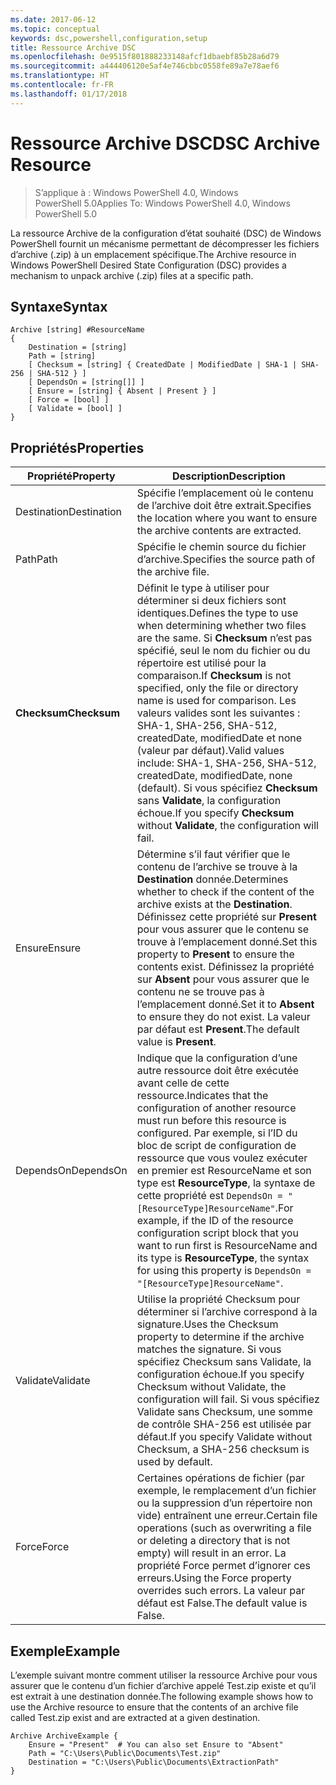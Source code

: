 ```yaml
---
ms.date: 2017-06-12
ms.topic: conceptual
keywords: dsc,powershell,configuration,setup
title: Ressource Archive DSC
ms.openlocfilehash: 0e9515f801888233148afcf1dbaebf85b28a6d79
ms.sourcegitcommit: a444406120e5af4e746cbbc0558fe89a7e78aef6
ms.translationtype: HT
ms.contentlocale: fr-FR
ms.lasthandoff: 01/17/2018
---
```

# <a name="dsc-archive-resource"></a><span data-ttu-id="033dc-103">Ressource Archive DSC</span><span class="sxs-lookup"><span data-stu-id="033dc-103">DSC Archive Resource</span></span>

> <span data-ttu-id="033dc-104">S’applique à : Windows PowerShell 4.0, Windows PowerShell 5.0</span><span class="sxs-lookup"><span data-stu-id="033dc-104">Applies To: Windows PowerShell 4.0, Windows PowerShell 5.0</span></span>

<span data-ttu-id="033dc-105">La ressource Archive de la configuration d’état souhaité (DSC) de Windows PowerShell fournit un mécanisme permettant de décompresser les fichiers d’archive (.zip) à un emplacement spécifique.</span><span class="sxs-lookup"><span data-stu-id="033dc-105">The Archive resource in Windows PowerShell Desired State Configuration (DSC) provides a mechanism to unpack archive (.zip) files at a specific path.</span></span>

## <a name="syntax"></a><span data-ttu-id="033dc-106">Syntaxe</span><span class="sxs-lookup"><span data-stu-id="033dc-106">Syntax</span></span>
```MOF
Archive [string] #ResourceName
{
    Destination = [string]
    Path = [string]
    [ Checksum = [string] { CreatedDate | ModifiedDate | SHA-1 | SHA-256 | SHA-512 } ]
    [ DependsOn = [string[]] ]
    [ Ensure = [string] { Absent | Present } ]
    [ Force = [bool] ]
    [ Validate = [bool] ]
}
```

## <a name="properties"></a><span data-ttu-id="033dc-107">Propriétés</span><span class="sxs-lookup"><span data-stu-id="033dc-107">Properties</span></span>

|  <span data-ttu-id="033dc-108">Propriété</span><span class="sxs-lookup"><span data-stu-id="033dc-108">Property</span></span>  |  <span data-ttu-id="033dc-109">Description</span><span class="sxs-lookup"><span data-stu-id="033dc-109">Description</span></span>   |
|---|---|
| <span data-ttu-id="033dc-110">Destination</span><span class="sxs-lookup"><span data-stu-id="033dc-110">Destination</span></span>| <span data-ttu-id="033dc-111">Spécifie l’emplacement où le contenu de l’archive doit être extrait.</span><span class="sxs-lookup"><span data-stu-id="033dc-111">Specifies the location where you want to ensure the archive contents are extracted.</span></span>|
| <span data-ttu-id="033dc-112">Path</span><span class="sxs-lookup"><span data-stu-id="033dc-112">Path</span></span>| <span data-ttu-id="033dc-113">Spécifie le chemin source du fichier d’archive.</span><span class="sxs-lookup"><span data-stu-id="033dc-113">Specifies the source path of the archive file.</span></span>|
| <span data-ttu-id="033dc-114">__Checksum__</span><span class="sxs-lookup"><span data-stu-id="033dc-114">__Checksum__</span></span>| <span data-ttu-id="033dc-115">Définit le type à utiliser pour déterminer si deux fichiers sont identiques.</span><span class="sxs-lookup"><span data-stu-id="033dc-115">Defines the type to use when determining whether two files are the same.</span></span> <span data-ttu-id="033dc-116">Si __Checksum__ n’est pas spécifié, seul le nom du fichier ou du répertoire est utilisé pour la comparaison.</span><span class="sxs-lookup"><span data-stu-id="033dc-116">If __Checksum__ is not specified, only the file or directory name is used for comparison.</span></span> <span data-ttu-id="033dc-117">Les valeurs valides sont les suivantes : SHA-1, SHA-256, SHA-512, createdDate, modifiedDate et none (valeur par défaut).</span><span class="sxs-lookup"><span data-stu-id="033dc-117">Valid values include: SHA-1, SHA-256, SHA-512, createdDate, modifiedDate, none (default).</span></span> <span data-ttu-id="033dc-118">Si vous spécifiez __Checksum__ sans __Validate__, la configuration échoue.</span><span class="sxs-lookup"><span data-stu-id="033dc-118">If you specify __Checksum__ without __Validate__, the configuration will fail.</span></span>|
| <span data-ttu-id="033dc-119">Ensure</span><span class="sxs-lookup"><span data-stu-id="033dc-119">Ensure</span></span>| <span data-ttu-id="033dc-120">Détermine s’il faut vérifier que le contenu de l’archive se trouve à la __Destination__ donnée.</span><span class="sxs-lookup"><span data-stu-id="033dc-120">Determines whether to check if the content of the archive exists at the __Destination__.</span></span> <span data-ttu-id="033dc-121">Définissez cette propriété sur __Present__ pour vous assurer que le contenu se trouve à l’emplacement donné.</span><span class="sxs-lookup"><span data-stu-id="033dc-121">Set this property to __Present__ to ensure the contents exist.</span></span> <span data-ttu-id="033dc-122">Définissez la propriété sur __Absent__ pour vous assurer que le contenu ne se trouve pas à l’emplacement donné.</span><span class="sxs-lookup"><span data-stu-id="033dc-122">Set it to __Absent__ to ensure they do not exist.</span></span> <span data-ttu-id="033dc-123">La valeur par défaut est __Present__.</span><span class="sxs-lookup"><span data-stu-id="033dc-123">The default value is __Present__.</span></span>|
| <span data-ttu-id="033dc-124">DependsOn</span><span class="sxs-lookup"><span data-stu-id="033dc-124">DependsOn</span></span> | <span data-ttu-id="033dc-125">Indique que la configuration d’une autre ressource doit être exécutée avant celle de cette ressource.</span><span class="sxs-lookup"><span data-stu-id="033dc-125">Indicates that the configuration of another resource must run before this resource is configured.</span></span> <span data-ttu-id="033dc-126">Par exemple, si l’ID du bloc de script de configuration de ressource que vous voulez exécuter en premier est ResourceName et son type est __ResourceType__, la syntaxe de cette propriété est `DependsOn = "[ResourceType]ResourceName"`.</span><span class="sxs-lookup"><span data-stu-id="033dc-126">For example, if the ID of the resource configuration script block that you want to run first is ResourceName and its type is __ResourceType__, the syntax for using this property is `DependsOn = "[ResourceType]ResourceName"`.</span></span>|
| <span data-ttu-id="033dc-127">Validate</span><span class="sxs-lookup"><span data-stu-id="033dc-127">Validate</span></span>| <span data-ttu-id="033dc-128">Utilise la propriété Checksum pour déterminer si l’archive correspond à la signature.</span><span class="sxs-lookup"><span data-stu-id="033dc-128">Uses the Checksum property to determine if the archive matches the signature.</span></span> <span data-ttu-id="033dc-129">Si vous spécifiez Checksum sans Validate, la configuration échoue.</span><span class="sxs-lookup"><span data-stu-id="033dc-129">If you specify Checksum without Validate, the configuration will fail.</span></span> <span data-ttu-id="033dc-130">Si vous spécifiez Validate sans Checksum, une somme de contrôle SHA-256 est utilisée par défaut.</span><span class="sxs-lookup"><span data-stu-id="033dc-130">If you specify Validate without Checksum, a SHA-256 checksum is used by default.</span></span>|
| <span data-ttu-id="033dc-131">Force</span><span class="sxs-lookup"><span data-stu-id="033dc-131">Force</span></span>| <span data-ttu-id="033dc-132">Certaines opérations de fichier (par exemple, le remplacement d’un fichier ou la suppression d’un répertoire non vide) entraînent une erreur.</span><span class="sxs-lookup"><span data-stu-id="033dc-132">Certain file operations (such as overwriting a file or deleting a directory that is not empty) will result in an error.</span></span> <span data-ttu-id="033dc-133">La propriété Force permet d’ignorer ces erreurs.</span><span class="sxs-lookup"><span data-stu-id="033dc-133">Using the Force property overrides such errors.</span></span> <span data-ttu-id="033dc-134">La valeur par défaut est False.</span><span class="sxs-lookup"><span data-stu-id="033dc-134">The default value is False.</span></span>|

## <a name="example"></a><span data-ttu-id="033dc-135">Exemple</span><span class="sxs-lookup"><span data-stu-id="033dc-135">Example</span></span>

<span data-ttu-id="033dc-136">L’exemple suivant montre comment utiliser la ressource Archive pour vous assurer que le contenu d’un fichier d’archive appelé Test.zip existe et qu’il est extrait à une destination donnée.</span><span class="sxs-lookup"><span data-stu-id="033dc-136">The following example shows how to use the Archive resource to ensure that the contents of an archive file called Test.zip exist and are extracted at a given destination.</span></span>

```
Archive ArchiveExample {
    Ensure = "Present"  # You can also set Ensure to "Absent"
    Path = "C:\Users\Public\Documents\Test.zip"
    Destination = "C:\Users\Public\Documents\ExtractionPath"
}
```

